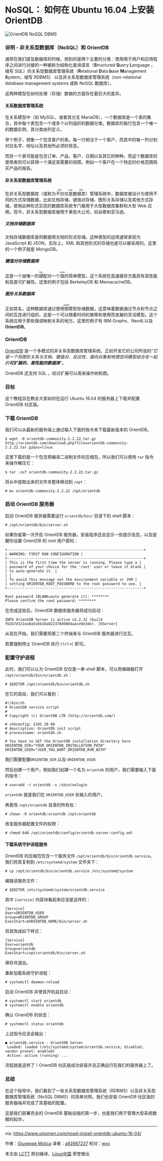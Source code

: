 NoSQL： 如何在 Ubuntu 16.04 上安装 OrientDB
============================================================

 ![OrientDB NoSQL DBMS](https://www.unixmen.com/wp-content/uploads/2017/07/orientdb-696x318.png "orientdb") 

### 说明 - 非关系型数据库（NoSQL）和 OrientDB

通常在我们提及数据库的时候，想到的是两个主要的分类：使用用于用户和应用程序之间进行对接的一种被称为结构化查询语言（**S**tructured **Q**uery **L**anguage ，缩写 SQL）的关系型数据库管理系统（**R**elational **D**ata **b**ase **M**anagement **S**ystem，缩写 RDBMS） 以及非关系型数据库管理系统（non-relational database management systems 或称 NoSQL 数据库）。

这两种模型在如何处理（存储）数据的方面存在着巨大的差异。

#### 关系数据库管理系统

在关系模型中（如 MySQL，或者其分支 MariaDB），一个数据库是一个表的集合，其中每个表包含一个或多个以列组织的数据分类。数据库的每行包含一个唯一的数据实例，其分类由列定义。 

举个例子，想象一个包含客户的表。每一行相当于一个客户，而其中的每一列分别对应名字、地址以及其他所必须的信息。

而另一个表可能是包含订单、产品、客户、日期以及其它的种种。而这个数据库的使用者则可以获得一个满足其需要的视图，例如一个客户在一个特定的价格范围购买产品的报告。

#### 非关系型数据库管理系统

在非关系型数据库（或称为<ruby>不仅仅是数据库<rt>Not only SQL</rt></ruby>）管理系统中，数据库被设计为使用不同的方式存储数据，比如文档存储、键值对存储、图形关系存储以及其他方式存储。使用此种形式实现的数据库系统专门被用于大型数据库集群和大型 Web 应用。现今，非关系型数据库被用于某些大公司，如谷歌和亚马逊。

##### 文档存储数据库

文档存储数据库是将数据用文档的形式存储。这种类型的运用通常表现为 JavaScript 和 JSON，实际上，XML 和其他形式的存储也是可以被采用的。这里的一个例子就是 MongoDB。

##### 键值对存储数据库

这是一个由唯一的<ruby>键<rt>key</rt></ruby>配对一个<ruby>值<rt>value</rt></ruby>的简单模型。这个系统在高速缓存方面具有高性能和高度可扩展性。这里的例子包括 BerkeleyDB 和 MemacacheDB。

##### 图形关系数据库

正如其名，这种数据库通过使用<ruby>图<rt>graph</rt></ruby>模型存储数据，这意味着数据通过节点和节点之间的互连进行组织。这是一个可以随着时间的推移和使用而发展的灵活模型。这个系统应用于那些强调映射关系的地方。这里的例子有 IBM Graphs、Neo4j 以及 **OrientDB**。

### OrientDB

[OrientDB][3] 是一个多模式的非关系型数据库管理系统。正如开发它的公司所说的“_它是一个将图形关系与文档、键值对、反应性、面向对象和地理空间模型结合在一起的**可扩展的、高性能的数据库**_”。

OrientDB 还支持 SQL ，经过扩展可以用来操作树和图。

### 目标

这个教程旨在教会大家如何在运行 Ubuntu 16.04 的服务器上下载并配置 OrientDB 社区版。

### 下载 OrientDB

我们可以从最新的服务端上通过输入下面的指令来下载最新版本的 OrientDB。

```
$ wget -O orientdb-community-2.2.22.tar.gz http://orientdb.com/download.php?file=orientdb-community-2.2.22.tar.gz&os=linux
```

这里下载的是一个包含预编译二进制文件的压缩包，所以我们可以使用 `tar` 指令来操作解压它：

```
$ tar -zxf orientdb-community-2.2.22.tar.gz
```

将从中提取出来的文件夹整体移动到 `/opt`：

```
# mv orientdb-community-2.2.22 /opt/orientdb
```

### 启动 OrientDB 服务器

启动 OrientDB 服务器需要运行 `orientdb/bin/` 目录下的 shell 脚本：

```
# /opt/orientdb/bin/server.sh
```

如果你是第一次开启 OrientDB 服务器，安装程序还会显示一些提示信息，以及提醒你设置 OrientDB 的 root 用户密码：

```
+---------------------------------------------------------------+
| WARNING: FIRST RUN CONFIGURATION |
+---------------------------------------------------------------+
| This is the first time the server is running. Please type a |
| password of your choice for the 'root' user or leave it blank |
| to auto-generate it. |
| |
| To avoid this message set the environment variable or JVM |
| setting ORIENTDB_ROOT_PASSWORD to the root password to use. |
+---------------------------------------------------------------+

Root password [BLANK=auto generate it]: ********
Please confirm the root password: ********
```

在完成这些后，OrientDB 数据库服务器将成功启动：

```
INFO OrientDB Server is active v2.2.22 (build fb2b7d321ea8a5a5b18a82237049804aace9e3de). [OServer]
```

从现在开始，我们需要用第二个终端来与 OrientDB 服务器进行交互。

若要强制停止 OrientDB 执行 `Ctrl+C` 即可。

### 配置守护进程

此时，我们可以认为 OrientDB 仅仅是一串 shell 脚本，可以用编辑器打开 `/opt/orientdb/bin/orientdb.sh`：

```
# $EDITOR /opt/orientdb/bin/orientdb.sh
```

在它的首段，我们可以看到：

```
#!/bin/sh
# OrientDB service script
#
# Copyright (c) OrientDB LTD (http://orientdb.com/)

# chkconfig: 2345 20 80
# description: OrientDb init script
# processname: orientdb.sh

# You have to SET the OrientDB installation directory here
ORIENTDB_DIR="YOUR_ORIENTDB_INSTALLATION_PATH"
ORIENTDB_USER="USER_YOU_WANT_ORIENTDB_RUN_WITH"
```

我们需要配置`ORIENTDB_DIR` 以及 `ORIENTDB_USER`.

然后创建一个用户，例如我们创建一个名为 `orientdb` 的用户，我们需要输入下面的指令：

```
# useradd -r orientdb -s /sbin/nologin
```

`orientdb` 就是我们在 `ORIENTDB_USER` 处输入的用户。

再更改 `/opt/orientdb` 目录的所有权：

```
# chown -R orientdb:orientdb /opt/orientdb
```

改变服务器配置文件的权限：

```
# chmod 640 /opt/orientdb/config/orientdb-server-config.xml
```

#### 下载系统守护进程服务

OrientDB 的压缩包包含一个服务文件 `/opt/orientdb/bin/orientdb.service`。我们将其复制到 `/etc/systemd/system` 文件夹下：

```
# cp /opt/orientdb/bin/orientdb.service /etc/systemd/system
```

编辑该服务文件：

```
# $EDITOR /etc/systemd/system/orientdb.service
```

其中 `[service]` 内容块看起来应该是这样的：

```
[Service]
User=ORIENTDB_USER
Group=ORIENTDB_GROUP
ExecStart=$ORIENTDB_HOME/bin/server.sh
```

将其改成如下样式：

```
[Service]
User=orientdb 
Group=orientdb 
ExecStart=/opt/orientdb/bin/server.sh
```

保存并退出。

重新加载系统守护进程：

```
# systemctl daemon-reload
```

启动 OrientDB 并使其开机自启动：

```
# systemctl start orientdb
# systemctl enable orientdb
```

确认 OrientDB 的状态：

```
# systemctl status orientdb
```

上述指令应该会输出：

```
● orientdb.service - OrientDB Server
 Loaded: loaded (/etc/systemd/system/orientdb.service; disabled; vendor preset: enabled)
 Active: active (running) ...
```

流程就是这样了！OrientDB 社区版成功安装并且正确运行在我们的服务器上了。

### 总结

在这个指导中，我们看到了一些关系型数据库管理系统（RDBMS）以及非关系型数据库管理系统（NoSQL DBMS）的简单对照。我们也安装 OrientDB 社区版的服务器端并完成了其基础的配置。

这是我们部署完全的 OrientDB 基础设施的第一步，也是我们用于管理大型系统数据的起步。

--------------------------------------------------------------------------------

via: https://www.unixmen.com/nosql-install-orientdb-ubuntu-16-04/

作者：[Giuseppe Molica][a]
译者：[a92667237](https://github.com/a972667237)
校对：[wxy](https://github.com/wxy)

本文由 [LCTT](https://github.com/LCTT/TranslateProject) 原创编译，[Linux中国](https://linux.cn/) 荣誉推出

[a]:https://www.unixmen.com/author/tutan/
[1]:https://www.unixmen.com/author/tutan/
[2]:https://www.unixmen.com/wp-content/uploads/2017/07/orientdb.png
[3]:https://orientdb.com/
